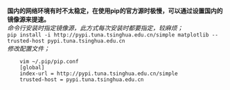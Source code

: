 **国内的网络环境有时不太稳定，在使用pip的官方源时极慢，可以通过设置国内的镜像源来提速。**  
*命令行安装时指定镜像源，此方式每次安装时都要指定，较麻烦；*  
`pip install -i http://pypi.tuna.tsinghua.edu.cn/simple matplotlib --trusted-host pypi.tuna.tsinghua.edu.cn`  
*修改配置文件；* 
``` 
    vim ~/.pip/pip.conf
    [global]
    index-url = http://pypi.tuna.tsinghua.edu.cn/simple
    trusted-host = pypi.tuna.tsinghua.edu.cn
```
